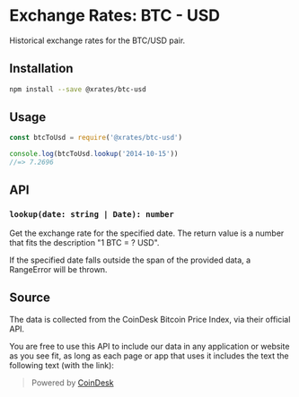 # Exchange Rates: BTC - USD

Historical exchange rates for the BTC/USD pair.

## Installation

```sh
npm install --save @xrates/btc-usd
```

## Usage

```js
const btcToUsd = require('@xrates/btc-usd')

console.log(btcToUsd.lookup('2014-10-15'))
//=> 7.2696
```

## API

### `lookup(date: string | Date): number`

Get the exchange rate for the specified date. The return value is a number that fits the description "1 BTC = ? USD".

If the specified date falls outside the span of the provided data, a RangeError will be thrown.

## Source

The data is collected from the CoinDesk Bitcoin Price Index, via their official API.

You are free to use this API to include our data in any application or website as you see fit, as long as each page or app that uses it includes the text the following text (with the link):

> Powered by [CoinDesk](https://www.coindesk.com/price/)

